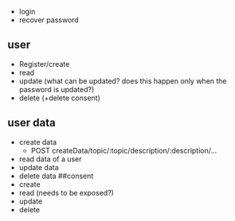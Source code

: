 
- login
- recover password
## user
- Register/create
- read 
- update (what can be updated? does this happen only when the password is updated?)
- delete (+delete consent)
## user data
- create data
	- POST createData/topic/:topic/description/:description/...
- read data of a user 
- update data
- delete data
##consent
- create
- read (needs to be exposed?)
- update
- delete